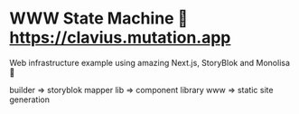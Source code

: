 # WWW State Machine 🎰 https://clavius.mutation.app

Web infrastructure example using amazing Next.js, StoryBlok and Monolisa 🎨

builder => storyblok mapper
lib => component library
www => static site generation
